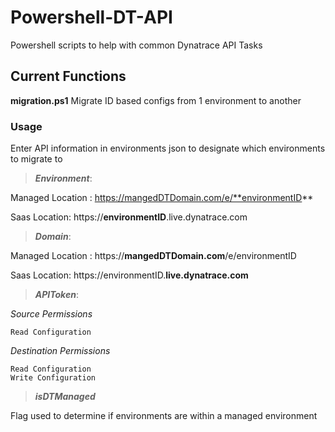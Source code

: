 # Powershell-DT-API
Powershell scripts to help with common Dynatrace API Tasks

## Current Functions
**migration.ps1**
Migrate ID based configs from 1 environment to another 
### Usage
Enter API information in environments json to designate which environments to migrate to

>***Environment***: 
 >   
 Managed Location : https://mangedDTDomain.com/e/**environmentID**
  >  
  Saas Location:     https://**environmentID**.live.dynatrace.com
>***Domain***:

 Managed Location : https://**mangedDTDomain.com**/e/environmentID

  Saas Location:     https://environmentID.**live.dynatrace.com**
>***APIToken***:
 
*Source Permissions*
   
 ```
 Read Configuration 
 ```
 
*Destination Permissions*
```
Read Configuration 
Write Configuration
```

>***isDTManaged***

Flag used to determine if environments are within a managed environment
